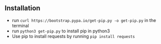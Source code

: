 ## Installation

- run `curl https://bootstrap.pypa.io/get-pip.py -o get-pip.py` in the terminal
- run `python3 get-pip.py` to install pip in python3
- Use pip to install requests by running `pip install requests`
